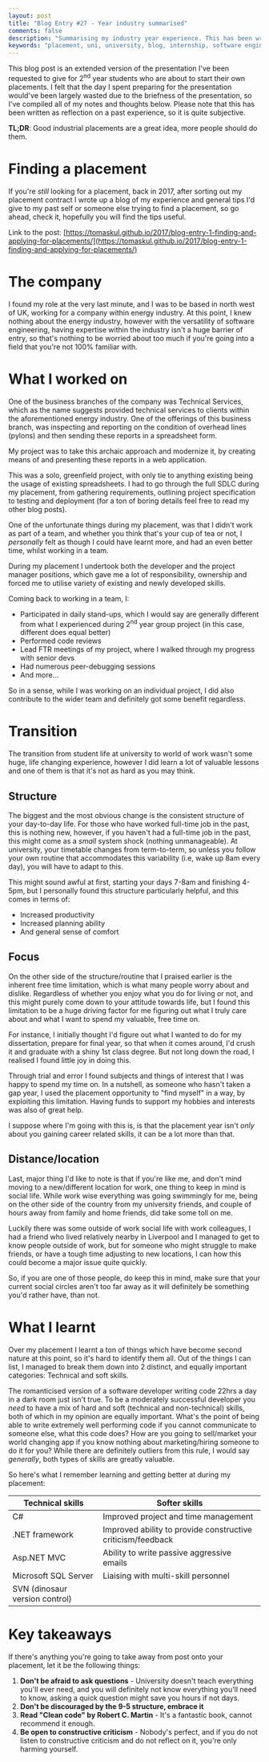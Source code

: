 ```yaml
---
layout: post
title: "Blog Entry #27 - Year industry summarised"
comments: false
description: "Summarising my industry year experience. This has been written up as an expansion of the presentation I had to give to second year Computer Science students at the University of Nottingham, who were couple of months away from starting their placements."
keywords: "placement, uni, university, blog, internship, software engineering, software development, presentation"
---
```


This blog post is an extended version of the presentation I've been requested to give for 2<sup>nd</sup> year students who are about to start their own placements. I felt that the day I spent preparing for the presentation would've been largely wasted due to the briefness of the presentation, so I've compiled all of my notes and thoughts below. Please note that this has been written as reflection on a past experience, so it is quite subjective.

**TL;DR**: Good industrial placements are a great idea, more people should do them.

# Finding a placement
If you're *still* looking for a placement, back in 2017, after sorting out my placement contract I wrote up a blog of my experience and general tips I'd give to my past self or someone else trying to find a placement, so go ahead, check it, hopefully you will find the tips useful.

Link to the post: [https://tomaskul.github.io/2017/blog-entry-1-finding-and-applying-for-placements/](https://tomaskul.github.io/2017/blog-entry-1-finding-and-applying-for-placements/)

# The company
I found my role at the very last minute, and I was to be based in north west of UK, working for a company within energy industry. At this point, I knew nothing about the energy industry, however with the versatility of software engineering, having expertise within the industry isn't a huge barrier of entry, so that's nothing to be worried about too much if you're going into a field that you're not 100% familiar with.

# What I worked on 
One of the business branches of the company was Technical Services, which as the name suggests provided technical services to clients within the aforementioned energy industry. One of the offerings of this business branch, was inspecting and reporting on the condition of overhead lines (pylons) and then sending these reports in a spreadsheet form.

My project was to take this archaic approach and modernize it, by creating means of and presenting these reports in a web application.

This was a solo, greenfield project, with only tie to anything existing being the usage of existing spreadsheets. I had to go through the full SDLC during my placement, from gathering requirements, outlining project specification to testing and deployment (for a ton of boring details feel free to read my other blog posts).

One of the unfortunate things during my placement, was that I didn't work as part of a team, and whether you think that's your cup of tea or not, I *personally* felt as though I could have learnt more, and had an even better time, whilst working in a team.

During my placement I undertook both the developer and the project manager positions, which gave me a lot of responsibility, ownership and forced me to utilise variety of existing and newly developed skills.

Coming back to working in a team, I:
- Participated in daily stand-ups, which I would say are generally different from what I experienced during 2<sup>nd</sup> year group project (in this case, different does equal better)
- Performed code reviews
- Lead FTR meetings of my project, where I walked through my progress with senior devs
- Had numerous peer-debugging sessions
- And more...

So in a sense, while I was working on an individual project, I did also contribute to the wider team and definitely got some benefit regardless.

# Transition
The transition from student life at university to world of work wasn't some huge, life changing experience, however I did learn a lot of valuable lessons and one of them is that it's not as hard as you may think.

## Structure
The biggest and the most obvious change is the consistent structure of your day-to-day life. For those who have worked full-time job in the past, this is nothing new, however, if you haven't had a full-time job in the past, this might come as a *small* system shock (nothing unmanageable). At university, your timetable changes from term-to-term, so unless you follow your own routine that accommodates this variability (i.e, wake up 8am every day), you will have to adapt to this.

This might sound awful at first, starting your days 7-8am and finishing 4-5pm, but I personally found this structure particularly helpful, and this comes in terms of:
- Increased productivity
- Increased planning ability
- And general sense of comfort

## Focus
On the other side of the structure/routine that I praised earlier is the inherent free time limitation, which is what many people worry about and dislike. Regardless of whether you enjoy what you do for living or not, and this might purely come down to your attitude towards life, but I found this limitation to be a huge driving factor for me figuring out what I truly care about and what I want to spend my valuable, free time on. 

For instance, I initially thought I'd figure out what I wanted to do for my dissertation, prepare for final year, so that when it comes around, I'd crush it and graduate with a shiny 1st class degree. But not long down the road, I realised I found little joy in doing this.

Through trial and error I found subjects and things of interest that I was happy to spend my time on. In a nutshell, as someone who hasn't taken a gap year, I used the placement opportunity to "find myself" in a way, by exploiting this limitation. Having funds to support my hobbies and interests was also of great help.

I suppose where I'm going with this is, is that the placement year isn't *only* about you gaining career related skills, it can be a lot more than that.

## Distance/location
Last, major thing I'd like to note is that if you're like me, and don't mind moving to a new/different location for work, one thing to keep in mind is social life. While work wise everything was going swimmingly for me, being on the other side of the country from my university friends, and couple of hours away from family and home friends, did take some toll on me.

Luckily there was some outside of work social life with work colleagues, I had a friend who lived relatively nearby in Liverpool and I managed to get to know people outside of work, but for someone who might struggle to make friends, or have a tough time adjusting to new locations, I can how this could become a major issue quite quickly.

So, if you are one of those people, do keep this in mind, make sure that your current social circles aren't too far away as it will definitely be something you'd rather have, than not.

# What I learnt
Over my placement I learnt a ton of things which have become second nature at this point, so it's hard to identify them all. Out of the things I can list, I managed to break them down into 2 distinct, and equally important categories: Technical and soft skills.

The romanticised version of a software developer writing code 22hrs a day in a dark room just isn't true. To be a moderately successful developer you *need* to have a mix of hard and soft (technical and non-technical) skills, both of which in my opinion are equally important. What's the point of being able to write extremely well performing code if you cannot communicate to someone else, what this code does? How are you going to sell/market your world changing app if you know nothing about marketing/hiring someone to do it for you? While there are definitely outliers from this rule, I would say *generally*, both types of skills are greatly valuable.

So here's what I remember learning and getting better at during my placement:

| Technical skills | Softer skills |
| --- | --- |
| C# | Improved project and time management |
| .NET framework | Improved ability to provide constructive criticism/feedback |
| Asp.NET MVC | Ability to write passive aggressive emails |
| Microsoft SQL Server | Liaising with multi-skill personnel |
| SVN (dinosaur version control) | |

# Key takeaways
If there's anything you're going to take away from post onto your placement, let it be the following things:

1. **Don't be afraid to ask questions** - University doesn't teach everything you'll ever need, and you will definitely not know everything you'll need to know, asking a quick question might save you hours if not days.
2. **Don't be discouraged by the 9-5 structure, embrace it**
3. **Read "Clean code" by Robert C. Martin** - It's a fantastic book, cannot recommend it enough.
4. **Be open to constructive criticism** - Nobody's perfect, and if you do not listen to constructive criticism and do not reflect on it, you're only harming yourself.
